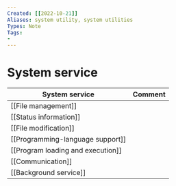 ```yaml
---
Created: [[2022-10-21]]
Aliases: system utility, system utilities
Types: Note
Tags: 
- 
---
```

# System service
| System service                    | Comment |
| --------------------------------- | ------- |
| [[File management]]               |         |
| [[Status information]]            |         |
| [[File modification]]             |         |
| [[Programming-language support]]  |         |
| [[Program loading and execution]] |         |
| [[Communication]]                 |         |
| [[Background service]]            |         |
